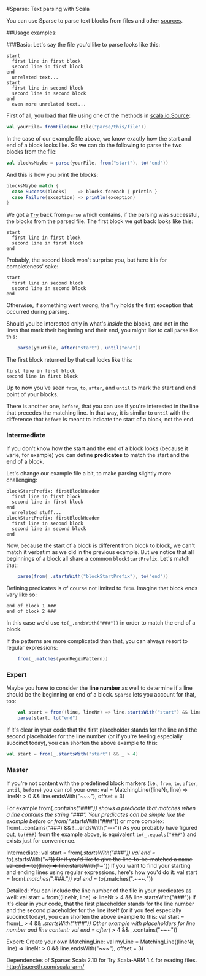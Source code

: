#Sparse: Text parsing with Scala

You can use Sparse to parse text blocks from files and other [sources](http://www.scala-lang.org/api/2.11.5/index.html#scala.io.Source).

##Usage examples:


###Basic:
Let's say the file you'd like to parse looks like this:

    start
      first line in first block
      second line in first block
    end
      unrelated text...
    start
      first line in second block
      second line in second block
    end
      even more unrelated text...
First of all, you load that file using one of the methods in [scala.io.Source](http://www.scala-lang.org/api/2.11.5/index.html#scala.io.Source$):
```scala
val yourFile= fromFile(new File("parse/this/file"))
```

In the case of our example file above, we know exactly how the start and end of a block looks like. So we can do the following to parse the two blocks from the file:

```scala
val blocksMaybe = parse(yourFile, from("start"), to("end"))
```

And this is how you print the blocks:


```scala
blocksMaybe match {
  case Success(blocks)    => blocks.foreach { println }
  case Failure(exception) => println(exception)
}
```
We got a [`Try`](http://www.scala-lang.org/api/2.10.3/index.html#scala.util.Try) back from `parse` which contains, if the parsing was successful, the blocks from the parsed file.
The first block we got back looks like this:

    start
      first line in first block
      second line in first block
    end

Probably, the second block won't surprise you, but here it is for completeness' sake:

    start
      first line in second block
      second line in second block
    end

Otherwise, if something went wrong, the `Try` holds the first exception that occurred during parsing.

Should you be interested only in what's *inside* the blocks, and not in the lines that mark their beginning and their end, you might like to call `parse` like this:

```scala
    parse(yourFile, after("start"), until("end"))
```

The first block returned by that call looks like this:

    first line in first block
    second line in first block

Up to now you've seen `from`, `to`, `after`, and `until` to mark the start and end point of your blocks.

There is another one, `before`, that you can use if you're interested in the line that precedes the matching line.
In that way, it is similar to `until` with the difference that `before` is meant to indicate the start of a block, not the end.


### Intermediate
If you don't know how the start and the end of a block looks (because it varie, for example) you can define __predicates__ to match the start and the end of a block. 

Let's change our example file a bit, to make parsing slightly more challenging:

    blockStartPrefix: firstBlockHeader
      first line in first block
      second line in first block
    end
      unrelated stuff...
    blockStartPrefix: firstBlockHeader
      first line in second block
      second line in second block
    end

Now, because the start of a block is different from block to block, we can't match it verbatim as we did in the previous example. But we notice that all beginnings of a block all share a common `blockStartPrefix`. Let's match that:

```scala
    parse(from(_.startsWith("blockStartPrefix"), to("end"))
```

Defining predicates is of course not limited to `from`. Imagine that block ends vary like so:

    end of block 1 ###
    end of block 2 ###

In this case we'd use `to(_.endsWith("###"))` in order to match the end of a block.

If the patterns are more complicated than that, you can always resort to regular expressions:

```scala
    from(_.matches(yourRegexPattern))
```

### Expert
Maybe you have to consider the __line number__ as well to determine if a line should be the beginning or end of a block. `Sparse` lets you account for that, too:

```scala
    val start = from((line, lineNr) => line.startsWith("start") && lineNr > 4 )
    parse(start, to("end")
```

 If it's clear in your code that the first placeholder stands for the line and the second placeholder for the line number (or if you're feeling especially succinct today), you can shorten the above example to this:

```scala
val start = from(_.startsWith("start") && _ > 4)
```

### Master
If you're not content with the predefined block markers (i.e., `from`, `to`, `after`, `until`, `before`) you can roll your own:
 val = MatchingLine((lineNr, line) => lineNr > 0 && line.endsWith("~~~"), offset = 3)



 For example from(_.contains("###")) shows a predicate that matches when a line contains the string "###".
 Your predicates can be simple like the example before or from("_.startsWith("###")) or more complex: from(_.contains("###) && ! _.endsWith("---"))
 As you probably have figured out, `to(###)` from the example above, is equivalent `to(_.equals("###")` and exists just for convenience.

 Intermediate:
    val start = from(_.startsWith("###"))
    val end = to(_.startsWith("~~~"))
 Or if you'd like to give the line-to-be-matched a name
    val end = to((line) => line.startsWith("~~~"))
 If you want to find your starting and ending lines using regular expressions, here's how you'd do it: 
    val start = from(_.matches(".*###.*"))
   val end = to(_.matches(".*~~~.*"))

 Detailed:
 You can include the line number of the file in your predicates as well:
    val start = from((lineNr, line) => lineNr > 4 && line.startsWith("###"))
 If it's clear in your code, that the first placeholder stands for the line number and the second placeholder for the line itself (or if you feel especially succinct today), you can shorten the above example to this:
    val start = from(_ > 4 && _.startsWith("###"))
 Other example with placeholders for line number and line content:
    val end = after(_ > 4 && _.contains("~~~"))

 Expert:
 Create your own MatchingLine:
val myLine = MatchingLine((lineNr, line) => lineNr > 0 && line.endsWith("~~~"), offset = 3)

Dependencies of Sparse:
Scala 2.10 for Try
Scala-ARM 1.4 for reading files. http://jsuereth.com/scala-arm/

